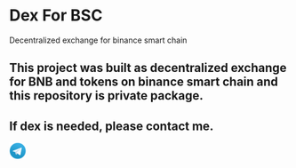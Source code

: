 # Dex For BSC
Decentralized exchange for binance smart chain
## This project was built as decentralized exchange for BNB and tokens on binance smart chain and this repository is private package. 
## If dex is needed, please contact me.
<a href="https://t.me/ruymaster"><img height="30" src="https://github.com/ruymaster/ruymaster/blob/main/assets/icons/telegram.png?raw=true"></a>&nbsp;&nbsp;
